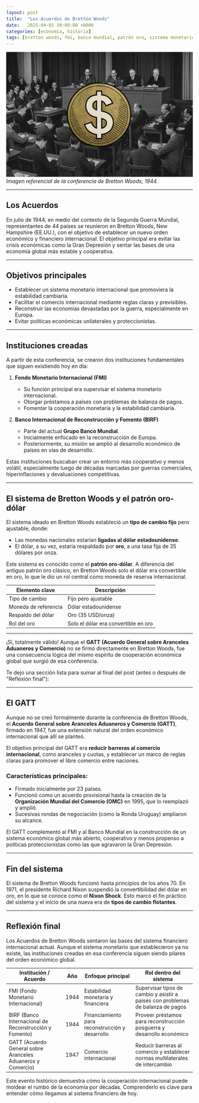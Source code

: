 ```yaml
---
layout: post
title:  "Los Acuerdos de Bretton Woods"
date:   2025-04-05 10:00:00 +0000
categories: [economía, historia]
tags: [bretton woods, fmi, banco mundial, patrón oro, sistema monetario]
---
```


![Reunión internacional en Bretton Woods, 1944](assets/img/posts/bretton-woods-header.png)
*Imagen referencial de la conferencia de Bretton Woods, 1944.*

---

## Los Acuerdos

En julio de 1944, en medio del contexto de la Segunda Guerra Mundial, representantes de 44 países se reunieron en Bretton Woods, New Hampshire (EE.UU.), con el objetivo de establecer un nuevo orden económico y financiero internacional. El objetivo principal era evitar las crisis económicas como la Gran Depresión y sentar las bases de una economía global más estable y cooperativa.

---

## Objetivos principales

- Establecer un sistema monetario internacional que promoviera la estabilidad cambiaria.
- Facilitar el comercio internacional mediante reglas claras y previsibles.
- Reconstruir las economías devastadas por la guerra, especialmente en Europa.
- Evitar políticas económicas unilaterales y proteccionistas.

---

## Instituciones creadas

A partir de esta conferencia, se crearon dos instituciones fundamentales que siguen existiendo hoy en día:

1. **Fondo Monetario Internacional (FMI)**  
   - Su función principal era supervisar el sistema monetario internacional.
   - Otorgar préstamos a países con problemas de balanza de pagos.
   - Fomentar la cooperación monetaria y la estabilidad cambiaria.

2. **Banco Internacional de Reconstrucción y Fomento (BIRF)**  
   - Parte del actual **Grupo Banco Mundial**.
   - Inicialmente enfocado en la reconstrucción de Europa.
   - Posteriormente, su misión se amplió al desarrollo económico de países en vías de desarrollo.

Estas instituciones buscaban crear un entorno más cooperativo y menos volátil, especialmente luego de décadas marcadas por guerras comerciales, hiperinflaciones y devaluaciones competitivas.

---

## El sistema de Bretton Woods y el patrón oro-dólar

El sistema ideado en Bretton Woods estableció un **tipo de cambio fijo** pero ajustable, donde:

- Las monedas nacionales estarían **ligadas al dólar estadounidense**.
- El dólar, a su vez, estaría respaldado por **oro**, a una tasa fija de 35 dólares por onza.

Este sistema es conocido como el **patrón oro-dólar**. A diferencia del antiguo patrón oro clásico, en Bretton Woods solo el dólar era convertible en oro, lo que le dio un rol central como moneda de reserva internacional.

| Elemento clave       | Descripción                          |
| -------------------- | ------------------------------------ |
| Tipo de cambio       | Fijo pero ajustable                  |
| Moneda de referencia | Dólar estadounidense                 |
| Respaldo del dólar   | Oro (35 USD/onza)                    |
| Rol del oro          | Solo el dólar era convertible en oro |

---

¡Sí, totalmente válido! Aunque el **GATT (Acuerdo General sobre Aranceles Aduaneros y Comercio)** no se firmó directamente en Bretton Woods, fue una consecuencia lógica del mismo espíritu de cooperación económica global que surgió de esa conferencia.

Te dejo una sección lista para sumar al final del post (antes o después de "Reflexión final"):

---

## El GATT

Aunque no se creó formalmente durante la conferencia de Bretton Woods, el **Acuerdo General sobre Aranceles Aduaneros y Comercio (GATT)**, firmado en 1947, fue una extensión natural del orden económico internacional que allí se planteó.

El objetivo principal del GATT era **reducir barreras al comercio internacional**, como aranceles y cuotas, y establecer un marco de reglas claras para promover el libre comercio entre naciones.

### Características principales:

- Firmado inicialmente por 23 países.
- Funcionó como un acuerdo provisional hasta la creación de la **Organización Mundial del Comercio (OMC)** en 1995, que lo reemplazó y amplió.
- Sucesivas rondas de negociación (como la Ronda Uruguay) ampliaron su alcance.

El GATT complementó al FMI y al Banco Mundial en la construcción de un sistema económico global más abierto, cooperativo y menos propenso a políticas proteccionistas como las que agravaron la Gran Depresión.

---

## Fin del sistema

El sistema de Bretton Woods funcionó hasta principios de los años 70. En 1971, el presidente Richard Nixon suspendió la convertibilidad del dólar en oro, en lo que se conoce como el **Nixon Shock**. Esto marcó el fin práctico del sistema y el inicio de una nueva era de **tipos de cambio flotantes**.

---

## Reflexión final

Los Acuerdos de Bretton Woods sentaron las bases del sistema financiero internacional actual. Aunque el sistema monetario que establecieron ya no existe, las instituciones creadas en esa conferencia siguen siendo pilares del orden económico global.

| Institución / Acuerdo                                       | Año  | Enfoque principal                               | Rol dentro del sistema                                                          |
| ----------------------------------------------------------- | ---- | ----------------------------------------------- | ------------------------------------------------------------------------------- |
| FMI (Fondo Monetario Internacional)                         | 1944 | Estabilidad monetaria y financiera              | Supervisar tipos de cambio y asistir a países con problemas de balanza de pagos |
| BIRF (Banco Internacional de Reconstrucción y Fomento)      | 1944 | Financiamiento para reconstrucción y desarrollo | Proveer préstamos para reconstrucción posguerra y desarrollo económico          |
| GATT (Acuerdo General sobre Aranceles Aduaneros y Comercio) | 1947 | Comercio internacional                          | Reducir barreras al comercio y establecer normas multilaterales de intercambio  |


Este evento histórico demuestra cómo la cooperación internacional puede moldear el rumbo de la economía por décadas. Comprenderlo es clave para entender cómo llegamos al sistema financiero de hoy.

